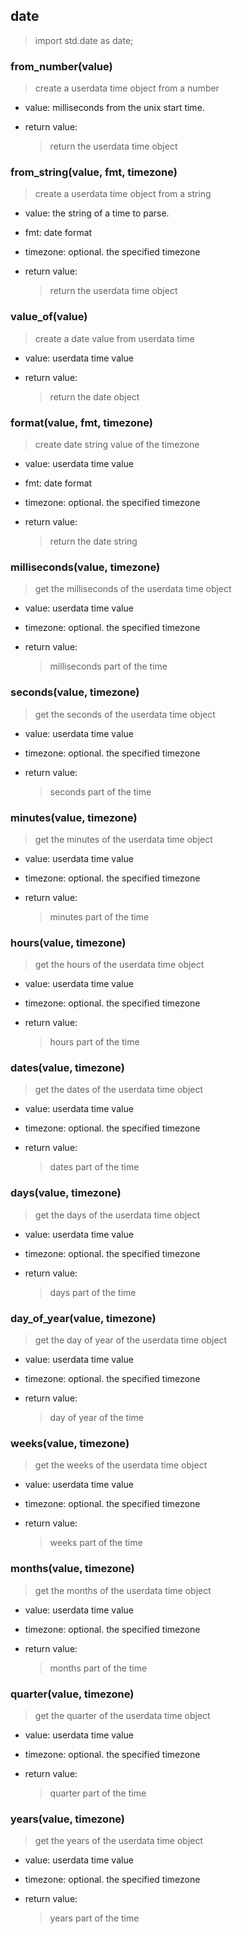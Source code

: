 
## date
> import std.date as date;

### from_number(value)
> create a userdata time object from a number
- value: milliseconds from the unix start time.

- return value:
  > return the userdata time object

### from_string(value, fmt, timezone)
> create a userdata time object from a string
- value: the string of a time to parse.
- fmt: date format
- timezone: optional. the specified timezone

- return value:
  > return the userdata time object


### value_of(value)
> create a date value from userdata time
- value: userdata time value

- return value:
  > return the date object


### format(value, fmt, timezone)
> create date string value of the timezone
- value: userdata time value
- fmt: date format
- timezone: optional. the specified timezone


- return value:
  > return the date string

### milliseconds(value, timezone)
> get the milliseconds of the userdata time object
- value: userdata time value
- timezone: optional. the specified timezone

- return value:
  > milliseconds part of the time

### seconds(value, timezone)
> get the seconds of the userdata time object
- value: userdata time value
- timezone: optional. the specified timezone

- return value:
  > seconds part of the time

### minutes(value, timezone)
> get the minutes of the userdata time object
- value: userdata time value
- timezone: optional. the specified timezone

- return value:
  > minutes part of the time

### hours(value, timezone)
> get the hours of the userdata time object
- value: userdata time value
- timezone: optional. the specified timezone

- return value:
  > hours part of the time

### dates(value, timezone)
> get the dates of the userdata time object
- value: userdata time value
- timezone: optional. the specified timezone

- return value:
  > dates part of the time

### days(value, timezone)
> get the days of the userdata time object
- value: userdata time value
- timezone: optional. the specified timezone

- return value:
  > days part of the time

### day_of_year(value, timezone)
> get the day of year of the userdata time object
- value: userdata time value
- timezone: optional. the specified timezone

- return value:
  > day of year of the time

### weeks(value, timezone)
> get the weeks of the userdata time object
- value: userdata time value
- timezone: optional. the specified timezone

- return value:
  > weeks part of the time

### months(value, timezone)
> get the months of the userdata time object
- value: userdata time value
- timezone: optional. the specified timezone

- return value:
  > months part of the time

### quarter(value, timezone)
> get the quarter of the userdata time object
- value: userdata time value
- timezone: optional. the specified timezone

- return value:
  > quarter part of the time

### years(value, timezone)
> get the years of the userdata time object
- value: userdata time value
- timezone: optional. the specified timezone

- return value:
  > years part of the time

